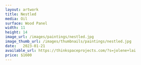 ```yaml
---
layout: artwork
title: Nestled
media: Oil
surface: Wood Panel
width: 11
height: 14
image_url: /images/paintings/nestled.jpg
image_thumb_url: /images/thumbnails/paintings/nestled.jpg
date:   2023-01-21
available_url: https://thinkspaceprojects.com/?s=jolene+lai
price: $1600
---
```

